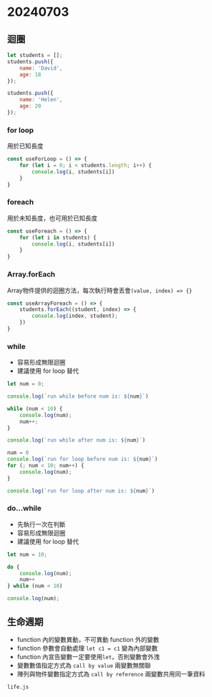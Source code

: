 # 20240703

## 迴圈

```js
let students = [];
students.push({
    name: 'David',
    age: 18
});

students.push({
    name: 'Helen',
    age: 20
});
```

### for loop

用於已知長度

```js
const useForLoop = () => {
    for (let i = 0; i < students.length; i++) {
        console.log(i, students[i])
    }
}
```

### foreach

用於未知長度，也可用於已知長度

```js
const useForeach = () => {
    for (let i in students) {
        console.log(i, students[i])
    }
}
```

### Array.forEach

Array物件提供的迴圈方法，每次執行時會丟會`(value, index) => {}`

```js
const useArrayForeach = () => {
    students.forEach((student, index) => {
        console.log(index, student);
    })
}
```

### while

- 容易形成無限迴圈
- 建議使用 for loop 替代

```js
let num = 0;

console.log(`run while before num is: ${num}`)

while (num < 10) {
    console.log(num);
    num++;
}

console.log(`run while after num is: ${num}`)

num = 0
console.log(`run for loop before num is: ${num}`)
for (; num < 10; num++) {
    console.log(num);
}

console.log(`run for loop after num is: ${num}`)
```

### do...while

- 先執行一次在判斷
- 容易形成無限迴圈
- 建議使用 for loop 替代

```js
let num = 10;

do {
    console.log(num);
    num++
} while (num < 10)

console.log(num);
```

## 生命週期

- function 內的變數異動，不可異動 function 外的變數
- function 參數會自動處理 `let c1 = c1` 變為內部變數
- function 內宣告變數一定要使用`let`，否則變數會外洩
- 變數數值指定方式為 `call by value` 兩變數無關聯
- 陣列與物件變數指定方式為 `call by reference` 兩變數共用同一筆資料

`life.js`